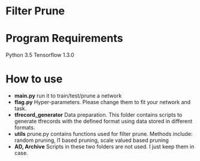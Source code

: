 # Filter Prune

# Program Requirements
Python 3.5
Tensorflow 1.3.0

# How to use
- **main.py**
run it to train/test/prune a network
- **flag.py**
Hyper-parameters. Please change them to fit your network and task.
- **tfrecord_generator**
Data preparation. This folder contains scripts to generate tfrecords with the defined format using data stored in different formats.
- **utils**
prune.py contains functions used for filter prune.
Methods include: random pruning, l1 based pruning, scale valued based pruning
- **AD, Archive**
Scripts in these two folders are not used. I just keep them in case. 

 

